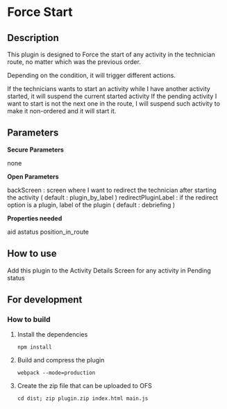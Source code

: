# Force Start

## Description

This plugin is designed to Force the start of any activity in the technician route, no matter which was the previous order.

Depending on the condition, it will trigger different actions.

If the technicians wants to start an activity while I have another activity started, it will suspend the current started activity
If the pending activity I want to start is not the next one in the route, I will suspend such activity to make it non-ordered and it will start it.

## Parameters

**Secure Parameters**

none

**Open Parameters**

backScreen : screen where I want to redirect the technician after starting the activity ( default : plugin_by_label )
redirectPluginLabel : if the redirect option is a plugin, label of the plugin ( default : debriefing )

**Properties needed**

aid
astatus
position_in_route

## How to use

Add this plugin to the Activity Details Screen for any activity in Pending status

## For development

### How to build

1. Install the dependencies

   `npm install`

2. Build and compress the plugin

   `webpack --mode=production`

3. Create the zip file that can be uploaded to OFS

   `cd dist; zip plugin.zip index.html main.js`
